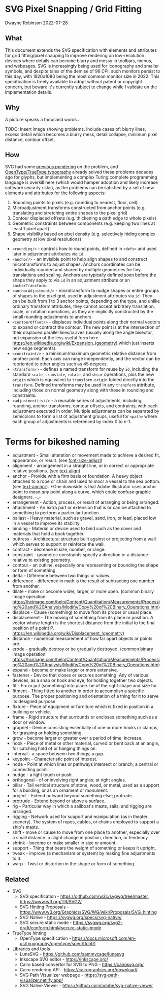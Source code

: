 # SVG Pixel Snapping / Grid Fitting

Dwayne Robinson 2022-07-28

## What

This document extends the SVG specification with elements and attributes for grid fitting/pixel snapping to improve rendering on low-resolution devices where details can become blurry and messy in toolbars, menus, and webpages. SVG is increasingly being used for iconography and smaller symbols, and despite tales of the demise of 96 DPI, such monitors persist to this day, with 1920x1080 being the most common monitor size in 2022. This specification is freely available to adopt without patent or copyright concern, but beware it's currently subject to change while I validate on the implementation details.

## Why

A picture speaks a thousand words...

TODO: Insert image showing problems. Include cases of: blurry lines, excess detail which becomes a blurry mess, detail collapse, minimum pixel distance, contour offset.

## How

SVG had some [previous pondering](https://www.w3.org/Graphics/SVG/WG/wiki/Proposals/SVG_hinting) on the problem, and [OpenType/TrueType typography](https://docs.microsoft.com/en-us/typography/opentype/spec/ttch01) already solved these problems decades ago for glyphs, but implementing a complex Turing complete programming language is overkill here (which would hamper adoption and likely increase software security risks), as the problems can be satisfied by a set of new elements and attributes for the following aspects:

1. Rounding points to pixels (e.g. rounding to nearest, floor, ceil)
2. Microadjustment transforms constructed from anchor points (e.g. translating and stretching entire shapes to the pixel grid)
3. Contour displaced offsets (e.g. thickening a path edge to whole pixels)
4. Geometric constraints between components (e.g. keeping two lines at least 1 pixel apart)
5. Shape visibility based on pixel density (e.g. selectively hiding complex geometry at low pixel resolutions)

- `<rounding/>` - controls how to round points, defined in `<defs>` and used later in adjustment attributes via `id`.
- `<anchor/>` - an invisible point to help align shapes to and construct microtransforms to adjust shapes. Anchors coordinates can be individually rounded and shared by multiple geometries for tiny translations and scaling. Anchors are typically defined soon before the shape they apply to via `id` in an adjustment attribute or an `anchorTransform`.
- `<anchorAdjustment/>` - microtransform to nudge shapes or entire groups of shapes to the pixel grid, used in adjustment attributes via `id`. They can be built from 1 to 3 anchor points, depending on the type, and unlike ordinary transform attributes, they cannot accept arbitrary translation, scale, or rotation operations, as they are implicitly constructed by the small rounding adjustments to anchors.
- `<contourOffset/>` - displaces individual points along their normal vectors to expand or contract the contour. The new point is at the intersection of their displaced parallel lines/curves (usually along the angle bisector, not expansion of the less useful form here https://en.wikipedia.org/wiki/Expansion_(geometry) which just inserts new edge segments).
- `<constraint/>` - a minimum/maximum geometric relative distance from another point. Each axis can range independently, and the vector can be reoriented to other angles such as 45 degrees.
- `<transform/>` - defines a named transform for reuse by `id`, including the standard `scale`, `translate`, `rotate`, and `shear` operations, plus the new `origin` which is equivalent to `transform-origin` folded directly into the `transform`. Defined transforms may be used in any `transform` attribute, including those on normal geometry along with those in rounding and constraints.
- `<adjustmentList/>` - a reusable series of adjustments, including rounding, anchor transforms, contour offsets, and contraints, with each adjustment executed in order. Multiple adjustments can be separated by semicolons to form a list of adjustment groups, useful for `<path>` where each group of adjustments is referenced by index 0 to n-1. 

# Terms for bikeshed naming

- adjustment - Small alteration or movement made to achieve a desired fit, appearance, or result. (see [font-size-adjust](https://developer.mozilla.org/en-US/docs/Web/CSS/font-size-adjust))
- alignment - arrangement in a straight line, or in correct or appropriate relative positions. (see [text-align](https://developer.mozilla.org/en-US/docs/Web/CSS/text-align))
- anchor - Provide with a firm basis or foundation. A heavy object attached to a rope or chain and used to moor a vessel to the sea bottom. (see [text-anchor](https://developer.mozilla.org/en-US/docs/Web/SVG/Attribute/text-anchor)). *One downside is that Adobe Illustrator uses anchor point to mean *any* point along a curve, which could confuse graphic designers. -_-
- arrangement - Action, process, or result of arranging or being arranged.
- attachment - An extra part or extension that is or can be attached to something to perform a particular function.
- ballast - Heavy material, such as gravel, sand, iron, or lead, placed low in a vessel to improve its stability.
- binding - Material or device used to bind such as the cover and materials that hold a book together.
- buttress - Architectural structure built against or projecting from a wall which serves to support or reinforce the wall.
- contract - decrease in size, number, or range.
- constraint - geometric constraints specify a direction or a distance relative to existing geometry.
- contour - an outline, especially one representing or bounding the shape or form of something.
- delta - Difference between two things or values.
- difference - difference in math is the result of subtracting one number from another.
- dilate - make or become wider, larger, or more open. (common binary image operation https://hcimage.com/help/Content/Quantitation/Measurements/Processing%20and%20Analysis/Modify/Copy%20of%20Binary_Operations.htm)
- displace - Cause (something) to move from its proper or usual place.
- displacement - The moving of something from its place or position. A vector whose length is the shortest distance from the initial to the final position of a point P. https://en.wikipedia.org/wiki/Displacement_(geometry)
- distance - numerical measurement of how far apart objects or points are.
- erode - gradually destroy or be gradually destroyed. (common binary image operation https://hcimage.com/help/Content/Quantitation/Measurements/Processing%20and%20Analysis/Modify/Copy%20of%20Binary_Operations.htm)
- expand - become or make larger or more extensive.
- fastener - Device that closes or secures something. Any of various devices, as a snap or hook and eye, for holding together two objects.
- fit - Fix or put (something) into place. be of the right shape and size for.
- fitment - Thing fitted to another in order to accomplish a specific purpose. The proper positioning and orientation of a thing for it to serve its designed purpose.
- fixture - Piece of equipment or furniture which is fixed in position in a building or vehicle.
- frame - Rigid structure that surrounds or encloses something such as a door or window.
- grapnel - Device consisting essentially of one or more hooks or clamps, for grasping or holding something.
- grow - become larger or greater over a period of time; increase.
- hook - Piece of metal or other material, curved or bent back at an angle, for catching hold of or hanging things on.
- interval - a space between two things; a gap.
- keypoint - Characteristic point of interest.
- node - Point at which lines or pathways intersect or branch; a central or connecting point.
- nudge - a light touch or push.
- orthogonal - of or involving right angles; at right angles.
- pillar - Tall vertical structure of stone, wood, or metal, used as a support for a building, or as an ornament or monument.
- project - Extend outward beyond something else; protrude.
- protrude - Extend beyond or above a surface.
- rig - Particular way in which a sailboat's masts, sails, and rigging are arranged.
- rigging - Network used for support and manipulation (as in theater scenery). The system of ropes, cables, or chains employed to support a ship's masts.
- shift - move or cause to move from one place to another, especially over a small distance. a slight change in position, direction, or tendency.
- shrink - become or make smaller in size or amount.
- support - Thing that bears the weight of something or keeps it upright.
- tweak - improve (a mechanism or system) by making fine adjustments to it.
- warp - Twist or distortion in the shape or form of something.

## Related

- SVG
    - SVG specification - https://github.com/w3c/svgwg/tree/master, https://www.w3.org/TR/SVG2/
    - SVG Hinting Proposals - https://www.w3.org/Graphics/SVG/WG/wiki/Proposals/SVG_hinting
    - SVG Native - https://svgwg.org/specs/svg-native/
    - SVG secure static mode - https://svgwg.org/svg2-draft/conform.html#secure-static-mode
- TrueType hinting
    - OpenType specification - https://docs.microsoft.com/en-us/typography/opentype/spec/ttch01
- Libraries and tools
    - LunaSVG - https://github.com/sammycage/lunasvg
    - Inkscape SVG editor - https://inkscape.org/
    - Cairo based convertor for SVG to PNG - https://cairosvg.org/
    - Cairo rendering API - https://cairographics.org/download/
    - SVG Path Visualizer webpage - https://svg-path-visualizer.netlify.app/
    - SVG Native Viewer - https://github.com/adobe/svg-native-viewer
